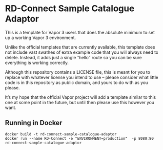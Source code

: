 # RD-Connect Sample Catalogue Adaptor

This is a template for Vapor 3 users that does the absolute minimum to set up a working Vapor 3 environment.

Unlike the official templates that are currently available, this template does not include vast swathes of extra example code that you will always need to delete. Instead, it adds just a single “hello” route so you can be sure everything is working correctly.

Although this repository contains a LICENSE file, this is meant for you to replace with whatever license you intend to use – please consider what little code is in this repository as public domain, and yours to do with as you please.

It’s my hope that the official Vapor project will add a template similar to this one at some point in the future, but until then please use this however you want.

## Running in Docker

    docker build -t rd-connect-sample-catalogue-adaptor
    docker run --name RD-Connect -e "ENVIRONMENT=production"  -p 8080:80 rd-connect-sample-catalogue-adaptor
